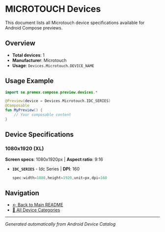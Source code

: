 # MICROTOUCH Devices

This document lists all Microtouch device specifications available for Android Compose previews.

## Overview

- **Total devices**: 1
- **Manufacturer**: Microtouch
- **Usage**: `Devices.Microtouch.DEVICE_NAME`

## Usage Example

```kotlin
import se.premex.compose.preview.devices.*

@Preview(device = Devices.Microtouch.IDC_SERIES)
@Composable
fun MyPreview() {
    // Your composable content
}
```

## Device Specifications

### 1080x1920 (XL)

**Screen specs**: 1080x1920px | **Aspect ratio**: 9:16

- **`IDC_SERIES`** - Idc Series | **DPI**: 160
  ```kotlin
  spec:width=1080,height=1920,unit=px,dpi=160
  ```

## Navigation

- [← Back to Main README](../../README.md)
- [📱 All Device Categories](../README.md)

---
*Generated automatically from Android Device Catalog*
